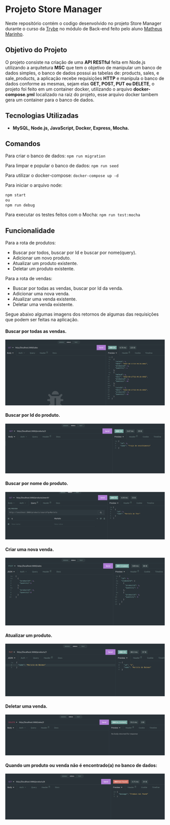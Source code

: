 # Projeto Store Manager 

Neste repositório contém o codigo desenvolvido no projeto Store Manager durante o curso da [Trybe](https://www.betrybe.com/) no módulo de Back-end feito pelo aluno [Matheus Marinho](https://www.linkedin.com/in/matheus-marinhodsp/).

## Objetivo do Projeto
O projeto consiste na criação de uma **API RESTful** feita em Node.js utilizando a arquitetura **MSC** que tem o objetivo de manipular um banco de dados simples, o banco de dados possui as tabelas de: products, sales, e sale_products, a aplicação recebe requisições **HTTP** e manipula o banco de dados conforme as mesmas, sejam elas **GET, POST, PUT ou DELETE**, o projeto foi feito em um container docker, utilizando o arquivo **docker-compose.yml** localizado na raiz do projeto, esse arquivo docker tambem gera um container para o banco de dados.


## Tecnologias Utilizadas

- **MySQL, Node.js, JavaScript, Docker, Express, Mocha.**

## Comandos

Para criar o banco de dados:
`npm run migration`

Para limpar e popular o banco de dados:
`npm run seed`

Para utilizar o docker-compose:
`docker-compose up -d`

Para iniciar o arquivo node:
```
npm start
ou
npm run debug
```

Para executar os testes feitos com o Mocha:
`npm run test:mocha`

## Funcionalidade
Para a rota de produtos:
- Buscar por todos, buscar por Id e buscar por nome(query).
- Adicionar um novo produto.
- Atualizar um produto existente.
- Deletar um produto existente.

Para a rota de vendas:
- Buscar por todas as vendas, buscar por Id da venda.
- Adicionar uma nova venda.
- Atualizar uma venda existente.
- Deletar uma venda existente.

Segue abaixo algumas imagens dos retornos de algumas das requisições que podem ser feitas na aplicação.

#### Buscar por todas as vendas.
![getSales](images/storeSales.png)

#### Buscar por Id do produto.
![getById](images/storeById.png)

#### Buscar por nome do produto.
![getByQuery](images/storeQuery.png)

#### Criar uma nova venda.
![createSale](images/storeCreateSale.png)

#### Atualizar um produto.
![updateSale](images/storeUpdate.png)

#### Deletar uma venda.
![deleteSale](images/storeDelete.png)

#### Quando um produto ou venda não é encontrado(a) no banco de dados:
![notFound](images/StoreNotFound.png)
